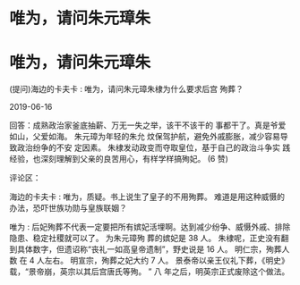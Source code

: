 # 唯为，请问朱元璋朱

# 唯为，请问朱元璋朱

(提问)海边的卡夫卡 : 唯为，请问朱元璋朱棣为什么要求后宫 殉葬？

2019-06-16

回答：成熟政治家釜底抽薪、万无一失之举，该干不该干的 事都干了。真是爷爱如山，父爱如海。 朱元璋为年轻的朱允 炆保驾护航，避免外戚膨胀，减少容易导致政治纷争的不安 定因素。 朱棣发动政变而夺取皇位，基于自己的政治斗争实 践经验，也深刻理解到父亲的良苦用心，有样学样搞殉妃。 (6 赞)

评论区：

海边的卡夫卡 : 唯为，质疑。书上说生了皇子的不用殉葬。 难道是用这种威慑的办法，恐吓世族功勋与皇族联姻？

唯为 : 后妃殉葬不代表一定要把所有嫔妃活埋啊。达到减少纷争、威慑外戚、排除隐患、稳定社稷就可以了。 为朱元璋殉 葬的嫔妃是 38 人。 朱棣呢，正史没有翻到具体数字，但遗诏称“丧礼一如高皇帝遗制”，野史说是 16 人。 明仁宗，殉葬人数 在 4 人左右。 明宣宗，殉葬之妃大约 7 人。 景泰帝以亲王仪礼下葬，《明史》载，“景帝崩，英宗以其后宫唐氏等殉。 ” 八 年之后，明英宗正式废除这个做法。